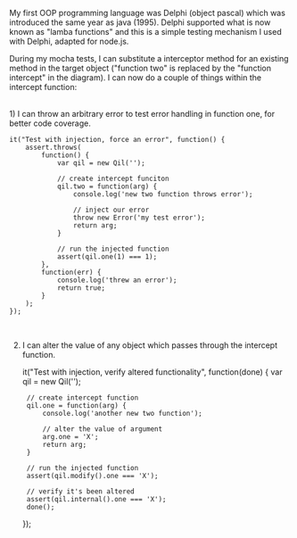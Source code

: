 My first OOP programming language was Delphi (object pascal) which was introduced the same year as java (1995).  Delphi supported what is now known as "lamba functions" and this is a simple testing mechanism I used with Delphi, adapted for node.js.

During my mocha tests, I can substitute a interceptor method for an existing method in the target object ("function two" is replaced by the "function intercept" in the diagram). I can now do a couple of things within the intercept function:

<br>
1) I can throw an arbitrary error to test error handling in function one, for better code coverage.  

    it("Test with injection, force an error", function() {
        assert.throws(
            function() {
                var qil = new Qil('');
                
                // create intercept funciton
                qil.two = function(arg) {
                    console.log('new two function throws error');

                    // inject our error 
                    throw new Error('my test error');
                    return arg;
                }

                // run the injected function
                assert(qil.one(1) === 1);
            },
            function(err) {
                console.log('threw an error');
                return true;
            }
        );
    });

<br>

2) I can alter the value of any object which passes through the intercept function.

    it("Test with injection, verify altered functionality", function(done) {
        var qil = new Qil('');
        
        // create intercept function
        qil.one = function(arg) {
            console.log('another new two function');

            // alter the value of argument
            arg.one = 'X';
            return arg;
        }

        // run the injected function
        assert(qil.modify().one === 'X');

        // verify it's been altered
        assert(qil.internal().one === 'X');
        done();
    }); 

